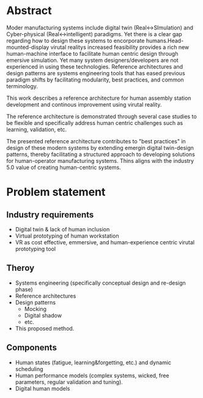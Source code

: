 # Abstract
Moder manufacturing systems include digital twin (Real<->SImulation) and Cyber-physical (Real<->intelligent) paradigms. Yet there is a clear gap regarding how to design these systems to encorporate humans.Head-mounted-display virutal realitys increased feasibility provides a rich new human-machine interface to facilitate human centric design through emersive simulation. Yet many system designers/developers are not experienced in using these technologies. Reference architectures and design patterns are systems engineering tools that has eased previous paradigm shifts by facilitating modularity, best practices, and common terminology. 

  This work describes a reference architecture for human assembly station development and continous improvement using virutal reality.

  The reference architecture is demonstrated through several case studies to be flexible and specifically address human centric challenges such as learning, validation, etc.

  The presented reference architecture contributes to "best practices" in design of these modern systems by extending emergin digital twin-design patterns, thereby facilitating a structured approach to developing solutions for human-operator manufacturing systems. Thins aligns with the industry 5.0 value of creating human-centric systems.

# Problem statement
## Industry requirements
- Digital twin & lack of human inclusion
- Virtual prototyping of human workstation
- VR as cost effective, emmersive, and human-experience centric virutal prototyping tool
## Theroy
- Systems engineering (specifically conceptual design and re-design phase)
- Reference architectures
- Design patterns
  - Mocking
  - Digital shadow
  - etc. 
- This proposed method.
  
## Components
- Human states (fatigue, learning&forgetting, etc.) and dynamic scheduling
- Human performance models (complex systems, wicked, free parameters, regular validation and tuning).
- Digital human models
